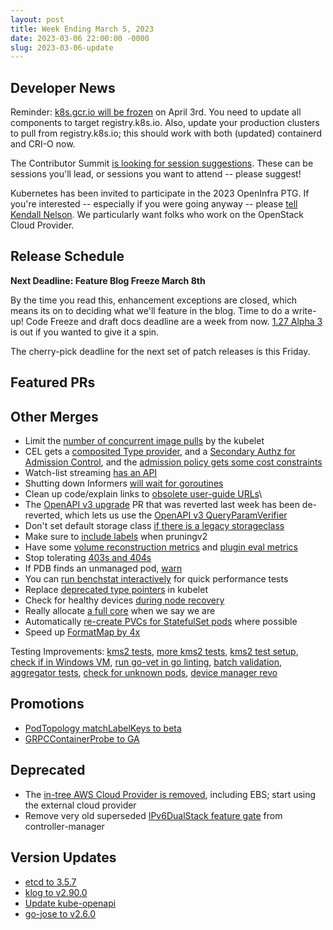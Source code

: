 ```yaml
---
layout: post
title: Week Ending March 5, 2023
date: 2023-03-06 22:00:00 -0000
slug: 2023-03-06-update
---
```


## Developer News

Reminder: [k8s.gcr.io will be frozen](https://kubernetes.io/blog/2023/02/06/k8s-gcr-io-freeze-announcement/) on April 3rd.  You need to update all components to target registry.k8s.io.  Also, update your production clusters to pull from registry.k8s.io; this should work with both (updated) containerd and CRI-O now. 

The Contributor Summit [is looking for session suggestions](https://docs.google.com/forms/d/e/1FAIpQLSei6q-WqSx0JVUbgFoGRfMvldhCa5ZaND4wRjs6inNEigbLsQ/viewform).  These can be sessions you'll lead, or sessions you want to attend -- please suggest!

Kubernetes has been invited to participate in the 2023 OpenInfra PTG. If you're interested -- especially if you were going anyway -- please [tell Kendall Nelson](https://github.com/kubernetes/community/issues/7169).  We particularly want folks who work on the OpenStack Cloud Provider.

## Release Schedule

**Next Deadline: Feature Blog Freeze March 8th**

By the time you read this, enhancement exceptions are closed, which means its on to deciding what we'll feature in the blog. Time to do a write-up!  Code Freeze and draft docs deadline are a week from now.  [1.27 Alpha 3](https://github.com/kubernetes/kubernetes/blob/master/CHANGELOG/CHANGELOG-1.27.md) is out if you wanted to give it a spin.

The cherry-pick deadline for the next set of patch releases is this Friday.

## Featured PRs


## Other Merges

* Limit the [number of concurrent image pulls](https://github.com/kubernetes/kubernetes/pull/115220) by the kubelet
* CEL gets a [composited Type provider](https://github.com/kubernetes/kubernetes/pull/116267), and a [Secondary Authz for Admission Control](https://github.com/kubernetes/kubernetes/pull/116054), and the [admission policy gets some cost constraints](https://github.com/kubernetes/kubernetes/pull/115747)
* Watch-list streaming [has an API](https://github.com/kubernetes/kubernetes/pull/115402)
* Shutting down Informers [will wait for goroutines](https://github.com/kubernetes/kubernetes/pull/114434)
* Clean up code/explain links to [obsolete user-guide URLs](https://github.com/kubernetes/kubernetes/pull/116124)\
* The [OpenAPI v3 upgrade](https://github.com/kubernetes/kubernetes/pull/116106) PR that was reverted last week has been de-reverted, which lets us use the [OpenAPI v3 QueryParamVerifier](https://github.com/kubernetes/kubernetes/pull/115119)
* Don't set default storage class [if there is a legacy storageclass](https://github.com/kubernetes/kubernetes/pull/116089)
* Make sure to [include labels](https://github.com/kubernetes/kubernetes/pull/115988) when pruningv2
* Have some [volume reconstruction metrics](https://github.com/kubernetes/kubernetes/pull/115965) and [plugin eval metrics](https://github.com/kubernetes/kubernetes/pull/115082)
* Stop tolerating [403s and 404s](https://github.com/kubernetes/kubernetes/pull/115865)
* If PDB finds an unmanaged pod, [warn](https://github.com/kubernetes/kubernetes/pull/115861)
* You can [run benchstat interactively](https://github.com/kubernetes/kubernetes/pull/115425) for quick performance tests
* Replace [deprecated type pointers](https://github.com/kubernetes/kubernetes/pull/114785) in kubelet
* Check for healthy devices [during node recovery](https://github.com/kubernetes/kubernetes/pull/114640)
* Really allocate [a full core](https://github.com/kubernetes/kubernetes/pull/114114) when we say we are
* Automatically [re-create PVCs for StatefulSet pods](https://github.com/kubernetes/kubernetes/pull/113270) where possible
* Speed up [FormatMap by 4x](https://github.com/kubernetes/kubernetes/pull/112661)

Testing Improvements: [kms2 tests](https://github.com/kubernetes/kubernetes/pull/116202), [more kms2 tests](https://github.com/kubernetes/kubernetes/pull/116022), [kms2 test setup](https://github.com/kubernetes/kubernetes/pull/116148), [check if in Windows VM](https://github.com/kubernetes/kubernetes/pull/116189), [run go-vet in go linting](https://github.com/kubernetes/kubernetes/pull/116166), [batch validation](https://github.com/kubernetes/kubernetes/pull/116052), [aggregator tests](https://github.com/kubernetes/kubernetes/pull/115859), [check for unknown pods](https://github.com/kubernetes/kubernetes/pull/115442), [device manager revo](https://github.com/kubernetes/kubernetes/pull/115107)

## Promotions

* [PodTopology matchLabelKeys to beta](https://github.com/kubernetes/kubernetes/pull/116291)
* [GRPCContainerProbe to GA](https://github.com/kubernetes/kubernetes/pull/116233)

## Deprecated

* The [in-tree AWS Cloud Provider is removed](https://github.com/kubernetes/kubernetes/pull/115838), including EBS; start using the external cloud provider
* Remove very old superseded [IPv6DualStack feature gate](https://github.com/kubernetes/kubernetes/pull/116255) from controller-manager

## Version Updates

* [etcd to 3.5.7](https://github.com/kubernetes/kubernetes/pull/115413)
* [klog to v2.90.0](https://github.com/kubernetes/kubernetes/pull/115277)
* [Update kube-openapi](https://github.com/kubernetes/kubernetes/pull/116162)
* [go-jose to v2.6.0](https://github.com/kubernetes/kubernetes/pull/115893)
